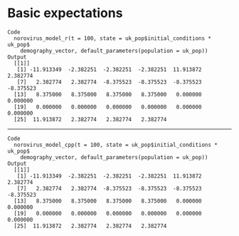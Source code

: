 # Basic expectations

    Code
      norovirus_model_r(t = 100, state = uk_pop$initial_conditions * uk_pop$
        demography_vector, default_parameters(population = uk_pop))
    Output
      [[1]]
       [1] -11.913349  -2.382251  -2.382251  -2.382251  11.913872   2.382774
       [7]   2.382774   2.382774  -8.375523  -8.375523  -8.375523  -8.375523
      [13]   8.375000   8.375000   8.375000   8.375000   0.000000   0.000000
      [19]   0.000000   0.000000   0.000000   0.000000   0.000000   0.000000
      [25]  11.913872   2.382774   2.382774   2.382774
      

---

    Code
      norovirus_model_cpp(t = 100, state = uk_pop$initial_conditions * uk_pop$
        demography_vector, default_parameters(population = uk_pop))
    Output
      [[1]]
       [1] -11.913349  -2.382251  -2.382251  -2.382251  11.913872   2.382774
       [7]   2.382774   2.382774  -8.375523  -8.375523  -8.375523  -8.375523
      [13]   8.375000   8.375000   8.375000   8.375000   0.000000   0.000000
      [19]   0.000000   0.000000   0.000000   0.000000   0.000000   0.000000
      [25]  11.913872   2.382774   2.382774   2.382774
      

